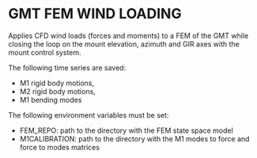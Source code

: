 # GMT FEM WIND LOADING

Applies CFD wind loads (forces and moments) to a FEM of the GMT while closing the loop on the mount elevation, azimuth and GIR axes with the mount control system.

The following time series are saved:

 * M1 rigid body motions,
 * M2 rigid body motions,
 * M1 bending modes

 The following environment variables must be set:

  * FEM_REPO: path to the directory with the FEM state space model
  * M1CALIBRATION: path to the directory with the M1 modes to force and force to modes matrices  